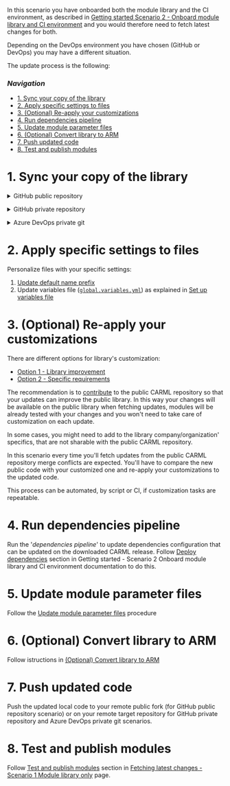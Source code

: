 In this scenario you have onboarded both the module library and the CI environment, as described in [Getting started Scenario 2 - Onboard module library and CI environment](./Getting%20started%20-%20Scenario%201%20Onboard%20module%20library%20and%20CI%20environment) and you would therefore need to fetch latest changes for both.

Depending on the DevOps environment you have chosen (GitHub or DevOps) you may have a different situation.

The update process is the following:

### _Navigation_

- [1. Sync your copy of the library](#1-sync-your-copy-of-the-library)
- [2. Apply specific settings to files](#2-apply-specific-settings-to-files)
- [3. (Optional) Re-apply your customizations](#3-optional-re-apply-your-customizations)
- [4. Run dependencies pipeline](#4-run-dependencies-pipeline)
- [5. Update module parameter files](#5-update-module-parameter-files)
- [6. (Optional) Convert library to ARM](#6-optional-convert-library-to-arm)
- [7. Push updated code](#7-push-updated-code)
- [8. Test and publish modules](#8-test-and-publish-modules)

# 1. Sync your copy of the library

<details>
<summary>GitHub public repository</summary>

    You have a public fork of public CARML source repository in your target organization.

    1. Keep your fork synced to the fork upstream repository, on the GitHub web UI or through the GitHub CLI or the command line, as explaind in [Syncing a fork](https://docs.github.com/en/pull-requests/collaborating-with-pull-requests/working-with-forks/syncing-a-fork) documentation.
    1. Sync your local copy of the fork taking care of eventual customizations you can have in place.

</details>
<p>

<details>
<summary>GitHub private repository</summary>

    You have created your GitHub target repository and uploaded there the content of the CARML repository.

    Clone/download CARML repository to create a local copy of it, as explained in Azure DevOps Repository section in [Getting started - Scenario 2 Onboard module library and CI environment](./Getting%20started%20-%20Scenario%202%20Onboard%20module%20library%20and%20CI%20environment#2-forkclone-the-repository-into-your-devops-environment)

</details>
<p>

<details>
<summary>Azure DevOps private git</summary>

    You have created your target repository and uploaded there the content of the CARML repository.

    Clone/download CARML repository to create a local copy of it, as explained in Azure DevOps Repository section in [Getting started - Scenario 2 Onboard module library and CI environment](./Getting%20started%20-%20Scenario%202%20Onboard%20module%20library%20and%20CI%20environment#2-forkclone-the-repository-into-your-devops-environment)

</details>
<p>

# 2. Apply specific settings to files

Personalize files with your specific settings:
1. [Update default name prefix](./Getting%20started%20-%20Scenario%202%20Onboard%20module%20library%20and%20CI%20environment#31-update-default-nameprefix)
1. Update variables file ([`global.variables.yml`](https://github.com/Azure/ResourceModules/blob/main/global.variables.yml)) as explained in [Set up variables file](./Getting%20started%20-%20Scenario%202%20Onboard%20module%20library%20and%20CI%20environment#322-set-up-variables-file)

# 3. (Optional) Re-apply your customizations

There are different options for library's customization:
- [Option 1 - Library improvement](./Fetching%20latest%20updates#option-1---library-improvement)
- [Option 2 - Specific requirements](./Fetching%20latest%20updates#option-2---specific-requirements)

The recommendation is to [contribute](./Contribution%20guide) to the public CARML repository so that your updates can improve the public library. In this way your changes will be available on the public library when fetching updates, modules will be already tested with your changes and you won't need to take care of customization on each update.

In some cases, you might need to add to the library company/organization' specifics, that are not sharable with the public CARML repository.

In this scenario every time you'll fetch updates from the public CARML repository merge conflicts are expected. You'll have to compare the new public code with your customized one and re-apply your customizations to the updated code.

This process can be automated, by script or CI, if customization tasks are repeatable.

# 4. Run dependencies pipeline

Run the '*dependencies pipeline*' to update dependencies configuration that can be updated on the downloaded CARML release. Follow [Deploy dependencies](./Fetching%20latest%20changes%20-%20Scenario%202%20Module%20library%20only#4-deploy-dependencies) section in Getting started - Scenario 2 Onboard module library and CI environment documentation to do this.

# 5. Update module parameter files

Follow the [Update module parameter files](./Getting%20started%20-%20Scenario%202%20Onboard%20module%20library%20and%20CI%20environment#5-update-module-parameter-files) procedure

# 6. (Optional) Convert library to ARM

Follow istructions in [(Optional) Convert library to ARM](./Fetching%20latest%20changes%20-%20Scenario%202%20Module%20library%20only#6-optional-convert-library-to-arm)

# 7. Push updated code

Push the updated local code to your remote public fork (for GitHub public repository scenario) or on your remote target repository for GitHub private repository and Azure DevOps private git scenarios.
# 8. Test and publish modules

Follow [Test and publish modules](./Fetching%20latest%20changes%20-%20Scenario%201%20Module%20library%20only#5-test-and-publish-modules) section in [Fetching latest changes - Scenario 1 Module library only](./Fetching%20latest%20changes%20-%20Scenario%201%20Module%20library%20only) page.
